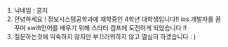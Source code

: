 1. 닉네임 : 콩지 
2. 안녕하세요 ! 정보시스템공학과에 재학중인 4학년 대학생입니다!! ios 개발자를 꿈꾸며 swift언어를 배우기 위해 스타터 캠프에 도전하게 되었습니다 !!
3. 질문하는것에 익숙하지 않지만 부끄러워하지 않고 열심히 하겠습니다 : ) 
